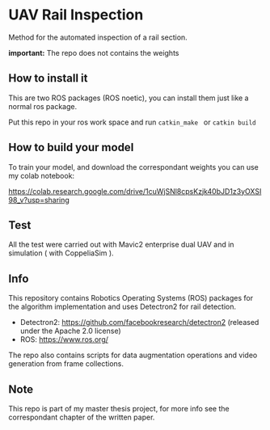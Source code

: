 # UAV Rail Inspection
Method for the automated inspection of a rail section. 

**important:** The repo does not contains the weights

## How to install it
This are two ROS packages (ROS noetic), you can install them just like a normal ros package. 

Put this repo in your ros work space and run  `catkin_make ` or  `catkin build `

## How to build your model
To train your model, and download the correspondant weights you can use my colab notebook:

<https://colab.research.google.com/drive/1cuWjSNl8cpsKzjk40bJD1z3yOXSI98_v?usp=sharing>

## Test
All the test were carried out with Mavic2 enterprise dual UAV and in simulation ( with CoppeliaSim ).

## Info
This repository contains Robotics Operating Systems (ROS) packages for the algorithm implementation and uses Detectron2 for rail detection.

 - Detectron2: <https://github.com/facebookresearch/detectron2> (released under the Apache 2.0 license)
 - ROS: <https://www.ros.org/>
 
The repo also contains scripts for data augmentation operations and video generation from frame collections.
 
## Note
This repo is part of my master thesis project, for more info see the correspondant chapter of the written paper.
